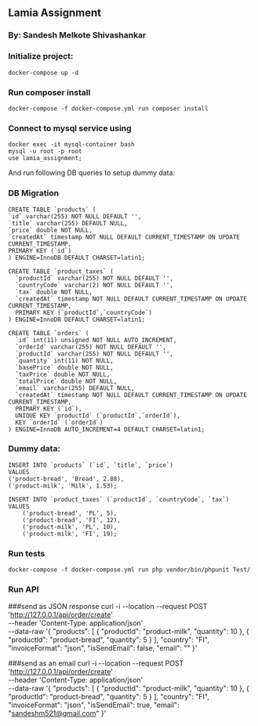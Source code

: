 ## Lamia Assignment

### By: Sandesh Melkote Shivashankar

### Initialize project:

    docker-compose up -d

### Run composer install

    docker-compose -f docker-compose.yml run composer install

### Connect to mysql service using

    docker exec -it mysql-container bash
    mysql -u root -p root
    use lamia_assignment;
And run following DB queries to setup dummy data:

### DB Migration

    CREATE TABLE `products` (
    `id` varchar(255) NOT NULL DEFAULT '',
    `title` varchar(255) DEFAULT NULL,
    `price` double NOT NULL,
    `createdAt` timestamp NOT NULL DEFAULT CURRENT_TIMESTAMP ON UPDATE CURRENT_TIMESTAMP,
    PRIMARY KEY (`id`)
    ) ENGINE=InnoDB DEFAULT CHARSET=latin1;

    CREATE TABLE `product_taxes` (    
      `productId` varchar(255) NOT NULL DEFAULT '',
      `countryCode` varchar(2) NOT NULL DEFAULT '',
      `tax` double NOT NULL,
      `createdAt` timestamp NOT NULL DEFAULT CURRENT_TIMESTAMP ON UPDATE CURRENT_TIMESTAMP,
      PRIMARY KEY (`productId`,`countryCode`)
    ) ENGINE=InnoDB DEFAULT CHARSET=latin1;
    
    CREATE TABLE `orders` (    
      `id` int(11) unsigned NOT NULL AUTO_INCREMENT,
      `orderId` varchar(255) NOT NULL DEFAULT '',
      `productId` varchar(255) NOT NULL DEFAULT '',
      `quantity` int(11) NOT NULL,
      `basePrice` double NOT NULL,
      `taxPrice` double NOT NULL,
      `totalPrice` double NOT NULL,
      `email` varchar(255) DEFAULT NULL,
      `createdAt` timestamp NOT NULL DEFAULT CURRENT_TIMESTAMP ON UPDATE CURRENT_TIMESTAMP,
      PRIMARY KEY (`id`),
      UNIQUE KEY `productId` (`productId`,`orderId`),
      KEY `orderId` (`orderId`)
    ) ENGINE=InnoDB AUTO_INCREMENT=4 DEFAULT CHARSET=latin1;

### Dummy data:

    INSERT INTO `products` (`id`, `title`, `price`)
    VALUES
    ('product-bread', 'Bread', 2.88),
    ('product-milk', 'Milk', 1.53);

    INSERT INTO `product_taxes` (`productId`, `countryCode`, `tax`)
    VALUES
    	('product-bread', 'PL', 5),
    	('product-bread', 'FI', 12),
    	('product-milk', 'PL', 10),
    	('product-milk', 'FI', 19);

### Run tests

    docker-compose -f docker-compose.yml run php vendor/bin/phpunit Test/
   

### Run API

###send as JSON response
    curl -i --location --request POST 'http://127.0.0.1/api/order/create' \
    --header 'Content-Type: application/json' \
    --data-raw '{
    "products": [
        {
            "productId": "product-milk",
            "quantity": 10
        },
        {
            "productId": "product-bread",
            "quantity": 5
        }
    ],
    "country": "FI",
    "invoiceFormat": "json",
    "isSendEmail": false,
    "email": ""
    }'

###send as an email
    curl -i --location --request POST 'http://127.0.0.1/api/order/create' \
    --header 'Content-Type: application/json' \
    --data-raw '{
    "products": [
        {
            "productId": "product-milk",
            "quantity": 10
        },
        {
            "productId": "product-bread",
            "quantity": 5
        }
    ],
    "country": "FI",
    "invoiceFormat": "json",
    "isSendEmail": true,
    "email": "sandeshm521@gmail.com"
    }'
